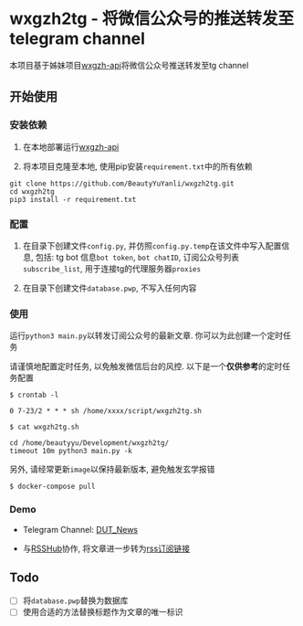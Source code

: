 # wxgzh2tg - 将微信公众号的推送转发至telegram channel

本项目基于姊妹项目[wxgzh-api](https://github.com/BeautyYuYanli/wxgzh-api)将微信公众号推送转发至tg channel

## 开始使用

### 安装依赖

1. 在本地部署运行[wxgzh-api](https://github.com/BeautyYuYanli/wxgzh-api)

2. 将本项目克隆至本地, 使用pip安装`requirement.txt`中的所有依赖
```
git clone https://github.com/BeautyYuYanli/wxgzh2tg.git
cd wxgzh2tg
pip3 install -r requirement.txt
```

### 配置

1. 在目录下创建文件`config.py`, 并仿照`config.py.temp`在该文件中写入配置信息, 包括: tg bot 信息`bot token`, `bot chatID`, 订阅公众号列表`subscribe_list`, 用于连接tg的代理服务器`proxies`

2. 在目录下创建文件`database.pwp`, 不写入任何内容

### 使用
运行`python3 main.py`以转发订阅公众号的最新文章. 你可以为此创建一个定时任务

请谨慎地配置定时任务, 以免触发微信后台的风控. 以下是一个**仅供参考**的定时任务配置
```
$ crontab -l

0 7-23/2 * * * sh /home/xxxx/script/wxgzh2tg.sh

$ cat wxgzh2tg.sh 

cd /home/beautyyu/Development/wxgzh2tg/
timeout 10m python3 main.py -k
```

另外, 请经常更新`image`以保持最新版本, 避免触发玄学报错
```
$ docker-compose pull
```

### Demo

- Telegram Channel: [DUT_News](https://t.me/s/DUT_News)

- 与[RSSHub](https://github.com/DIYgod/RSSHub)协作, 将文章进一步转为[rss订阅链接](https://rsshub.app/telegram/channel/DUT_News)

## Todo
- [ ] 将`database.pwp`替换为数据库
- [ ] 使用合适的方法替换标题作为文章的唯一标识
